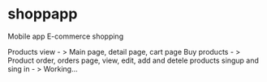 # shoppapp

Mobile app E-commerce shopping

Products view - > Main page, detail page, cart page
Buy products - > Product order, orders page, view, edit, add and detele products
singup and sing in - > Working...
